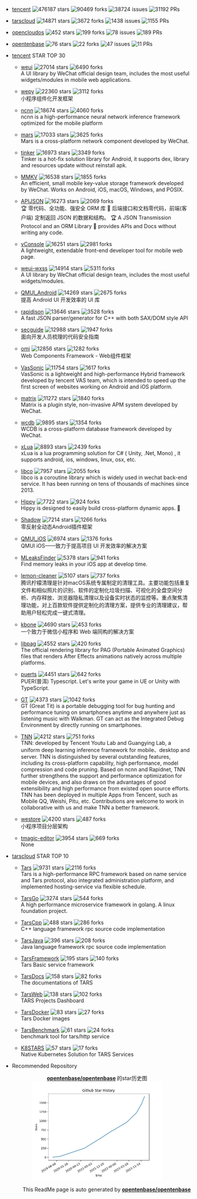 
+ [tencent](https://github.com/tencent)
![476187 stars](https://img.shields.io/badge/Stars-476187-green)
![90469 forks](https://img.shields.io/badge/Forks-90469-green)
![38724 issues](https://img.shields.io/badge/Issues-38724-green)
![31192 PRs](https://img.shields.io/badge/PRs-31192-green)

+ [tarscloud](https://github.com/tarscloud)
![14871 stars](https://img.shields.io/badge/Stars-14871-green)
![3672 forks](https://img.shields.io/badge/Forks-3672-green)
![1438 issues](https://img.shields.io/badge/Issues-1438-green)
![1155 PRs](https://img.shields.io/badge/PRs-1155-green)

+ [opencloudos](https://github.com/opencloudos)
![452 stars](https://img.shields.io/badge/Stars-452-green)
![199 forks](https://img.shields.io/badge/Forks-199-green)
![78 issues](https://img.shields.io/badge/Issues-78-green)
![189 PRs](https://img.shields.io/badge/PRs-189-green)

+ [opentenbase](https://github.com/opentenbase)
![76 stars](https://img.shields.io/badge/Stars-76-green)
![22 forks](https://img.shields.io/badge/Forks-22-green)
![47 issues](https://img.shields.io/badge/Issues-47-green)
![11 PRs](https://img.shields.io/badge/PRs-11-green)



+ [tencent](https://github.com/tencent) STAR TOP 30
    
    + [weui](https://github.com/tencent/weui) 
    ![27014 stars](https://img.shields.io/badge/Stars-27014-green)
    ![6490 forks](https://img.shields.io/badge/Forks-6490-green)  
    A UI library by WeChat official design team, includes the most useful widgets/modules in mobile web applications.
    
    + [wepy](https://github.com/tencent/wepy) 
    ![22360 stars](https://img.shields.io/badge/Stars-22360-green)
    ![3112 forks](https://img.shields.io/badge/Forks-3112-green)  
    小程序组件化开发框架
    
    + [ncnn](https://github.com/tencent/ncnn) 
    ![18674 stars](https://img.shields.io/badge/Stars-18674-green)
    ![4060 forks](https://img.shields.io/badge/Forks-4060-green)  
    ncnn is a high-performance neural network inference framework optimized for the mobile platform
    
    + [mars](https://github.com/tencent/mars) 
    ![17033 stars](https://img.shields.io/badge/Stars-17033-green)
    ![3625 forks](https://img.shields.io/badge/Forks-3625-green)  
    Mars is a cross-platform network component  developed by WeChat.
    
    + [tinker](https://github.com/tencent/tinker) 
    ![16973 stars](https://img.shields.io/badge/Stars-16973-green)
    ![3349 forks](https://img.shields.io/badge/Forks-3349-green)  
    Tinker is a hot-fix solution library for Android, it supports dex, library and resources update without reinstall apk.
    
    + [MMKV](https://github.com/tencent/MMKV) 
    ![16538 stars](https://img.shields.io/badge/Stars-16538-green)
    ![1855 forks](https://img.shields.io/badge/Forks-1855-green)  
    An efficient, small mobile key-value storage framework developed by WeChat. Works on Android, iOS, macOS, Windows, and POSIX.
    
    + [APIJSON](https://github.com/tencent/APIJSON) 
    ![16273 stars](https://img.shields.io/badge/Stars-16273-green)
    ![2069 forks](https://img.shields.io/badge/Forks-2069-green)  
    🏆 零代码、全功能、强安全 ORM 库 🚀 后端接口和文档零代码，前端(客户端) 定制返回 JSON 的数据和结构。 🏆 A JSON Transmission Protocol and an ORM Library 🚀  provides APIs and Docs without writing any code.
    
    + [vConsole](https://github.com/tencent/vConsole) 
    ![16251 stars](https://img.shields.io/badge/Stars-16251-green)
    ![2981 forks](https://img.shields.io/badge/Forks-2981-green)  
    A lightweight, extendable front-end developer tool for mobile web page.
    
    + [weui-wxss](https://github.com/tencent/weui-wxss) 
    ![14914 stars](https://img.shields.io/badge/Stars-14914-green)
    ![5311 forks](https://img.shields.io/badge/Forks-5311-green)  
    A UI library by WeChat official design team, includes the most useful widgets/modules.
    
    + [QMUI_Android](https://github.com/tencent/QMUI_Android) 
    ![14269 stars](https://img.shields.io/badge/Stars-14269-green)
    ![2675 forks](https://img.shields.io/badge/Forks-2675-green)  
    提高 Android UI 开发效率的 UI 库
    
    + [rapidjson](https://github.com/tencent/rapidjson) 
    ![13646 stars](https://img.shields.io/badge/Stars-13646-green)
    ![3528 forks](https://img.shields.io/badge/Forks-3528-green)  
    A fast JSON parser/generator for C++ with both SAX/DOM style API
    
    + [secguide](https://github.com/tencent/secguide) 
    ![12988 stars](https://img.shields.io/badge/Stars-12988-green)
    ![1947 forks](https://img.shields.io/badge/Forks-1947-green)  
    面向开发人员梳理的代码安全指南
    
    + [omi](https://github.com/tencent/omi) 
    ![12856 stars](https://img.shields.io/badge/Stars-12856-green)
    ![1282 forks](https://img.shields.io/badge/Forks-1282-green)  
    Web Components Framework - Web组件框架
    
    + [VasSonic](https://github.com/tencent/VasSonic) 
    ![11754 stars](https://img.shields.io/badge/Stars-11754-green)
    ![1617 forks](https://img.shields.io/badge/Forks-1617-green)  
    VasSonic is a lightweight and high-performance Hybrid framework developed by tencent VAS team, which is intended to speed up the first screen of websites working on Android and iOS platform. 
    
    + [matrix](https://github.com/tencent/matrix) 
    ![11272 stars](https://img.shields.io/badge/Stars-11272-green)
    ![1840 forks](https://img.shields.io/badge/Forks-1840-green)  
    Matrix is a plugin style, non-invasive APM system developed by WeChat.
    
    + [wcdb](https://github.com/tencent/wcdb) 
    ![9895 stars](https://img.shields.io/badge/Stars-9895-green)
    ![1354 forks](https://img.shields.io/badge/Forks-1354-green)  
    WCDB is a cross-platform database framework developed by WeChat.
    
    + [xLua](https://github.com/tencent/xLua) 
    ![8893 stars](https://img.shields.io/badge/Stars-8893-green)
    ![2439 forks](https://img.shields.io/badge/Forks-2439-green)  
    xLua is a lua programming solution for  C# ( Unity, .Net, Mono) , it supports android, ios, windows, linux, osx, etc.
    
    + [libco](https://github.com/tencent/libco) 
    ![7957 stars](https://img.shields.io/badge/Stars-7957-green)
    ![2055 forks](https://img.shields.io/badge/Forks-2055-green)  
    libco is a coroutine library which is widely used in wechat  back-end service. It has been running on tens of thousands of machines since 2013.
    
    + [Hippy](https://github.com/tencent/Hippy) 
    ![7722 stars](https://img.shields.io/badge/Stars-7722-green)
    ![924 forks](https://img.shields.io/badge/Forks-924-green)  
    Hippy is designed to easily build cross-platform dynamic apps. 👏
    
    + [Shadow](https://github.com/tencent/Shadow) 
    ![7214 stars](https://img.shields.io/badge/Stars-7214-green)
    ![1266 forks](https://img.shields.io/badge/Forks-1266-green)  
    零反射全动态Android插件框架
    
    + [QMUI_iOS](https://github.com/tencent/QMUI_iOS) 
    ![6974 stars](https://img.shields.io/badge/Stars-6974-green)
    ![1376 forks](https://img.shields.io/badge/Forks-1376-green)  
    QMUI iOS——致力于提高项目 UI 开发效率的解决方案
    
    + [MLeaksFinder](https://github.com/tencent/MLeaksFinder) 
    ![5378 stars](https://img.shields.io/badge/Stars-5378-green)
    ![941 forks](https://img.shields.io/badge/Forks-941-green)  
    Find memory leaks in your iOS app at develop time.
    
    + [lemon-cleaner](https://github.com/tencent/lemon-cleaner) 
    ![5107 stars](https://img.shields.io/badge/Stars-5107-green)
    ![737 forks](https://img.shields.io/badge/Forks-737-green)  
    腾讯柠檬清理是针对macOS系统专属制定的清理工具。主要功能包括重复文件和相似照片的识别、软件的定制化垃圾扫描、可视化的全盘空间分析、内存释放、浏览器隐私清理以及设备实时状态的监控等。重点聚焦清理功能，对上百款软件提供定制化的清理方案，提供专业的清理建议，帮助用户轻松完成一键式清理。
    
    + [kbone](https://github.com/tencent/kbone) 
    ![4690 stars](https://img.shields.io/badge/Stars-4690-green)
    ![453 forks](https://img.shields.io/badge/Forks-453-green)  
    一个致力于微信小程序和 Web 端同构的解决方案
    
    + [libpag](https://github.com/tencent/libpag) 
    ![4552 stars](https://img.shields.io/badge/Stars-4552-green)
    ![420 forks](https://img.shields.io/badge/Forks-420-green)  
    The official rendering library for PAG (Portable Animated Graphics) files that renders After Effects animations natively across multiple platforms.
    
    + [puerts](https://github.com/tencent/puerts) 
    ![4451 stars](https://img.shields.io/badge/Stars-4451-green)
    ![642 forks](https://img.shields.io/badge/Forks-642-green)  
    PUER(普洱) Typescript. Let's write your game in UE or Unity with TypeScript.
    
    + [GT](https://github.com/tencent/GT) 
    ![4373 stars](https://img.shields.io/badge/Stars-4373-green)
    ![1042 forks](https://img.shields.io/badge/Forks-1042-green)  
    GT (Great Tit) is a portable debugging tool for bug hunting and performance tuning on smartphones anytime and anywhere just as listening music with Walkman. GT can act as the Integrated Debug Environment by directly running on smartphones.
    
    + [TNN](https://github.com/tencent/TNN) 
    ![4212 stars](https://img.shields.io/badge/Stars-4212-green)
    ![751 forks](https://img.shields.io/badge/Forks-751-green)  
    TNN: developed by Tencent Youtu Lab and Guangying Lab, a uniform deep learning inference framework for mobile、desktop and server. TNN is distinguished by several outstanding features, including its cross-platform capability, high performance, model compression and code pruning. Based on ncnn and Rapidnet, TNN further strengthens the support and performance optimization for mobile devices, and also draws on the advantages of good extensibility and high performance from existed open source efforts. TNN has been deployed in multiple Apps from Tencent, such as Mobile QQ, Weishi, Pitu, etc. Contributions are welcome to work in collaborative with us and make TNN a better framework. 
    
    + [westore](https://github.com/tencent/westore) 
    ![4200 stars](https://img.shields.io/badge/Stars-4200-green)
    ![487 forks](https://img.shields.io/badge/Forks-487-green)  
    小程序项目分层架构
    
    + [tmagic-editor](https://github.com/tencent/tmagic-editor) 
    ![3954 stars](https://img.shields.io/badge/Stars-3954-green)
    ![669 forks](https://img.shields.io/badge/Forks-669-green)  
    None
    

+ [tarscloud](https://github.com/tarscloud) STAR TOP 10
    
    + [Tars](https://github.com/tarscloud/Tars) 
    ![9731 stars](https://img.shields.io/badge/Stars-9731-green)
    ![2116 forks](https://img.shields.io/badge/Forks-2116-green)  
    Tars is a high-performance RPC framework based on name service and Tars protocol, also integrated administration platform, and implemented hosting-service via flexible schedule.
    
    + [TarsGo](https://github.com/tarscloud/TarsGo) 
    ![3274 stars](https://img.shields.io/badge/Stars-3274-green)
    ![544 forks](https://img.shields.io/badge/Forks-544-green)  
    A  high performance microservice  framework  in golang. A linux foundation project.
    
    + [TarsCpp](https://github.com/tarscloud/TarsCpp) 
    ![488 stars](https://img.shields.io/badge/Stars-488-green)
    ![286 forks](https://img.shields.io/badge/Forks-286-green)  
    C++ language framework rpc source code implementation
    
    + [TarsJava](https://github.com/tarscloud/TarsJava) 
    ![396 stars](https://img.shields.io/badge/Stars-396-green)
    ![208 forks](https://img.shields.io/badge/Forks-208-green)  
    Java language framework rpc source code implementation
    
    + [TarsFramework](https://github.com/tarscloud/TarsFramework) 
    ![195 stars](https://img.shields.io/badge/Stars-195-green)
    ![140 forks](https://img.shields.io/badge/Forks-140-green)  
    Tars Basic service framework
    
    + [TarsDocs](https://github.com/tarscloud/TarsDocs) 
    ![158 stars](https://img.shields.io/badge/Stars-158-green)
    ![82 forks](https://img.shields.io/badge/Forks-82-green)  
    The documentations of TARS
    
    + [TarsWeb](https://github.com/tarscloud/TarsWeb) 
    ![138 stars](https://img.shields.io/badge/Stars-138-green)
    ![102 forks](https://img.shields.io/badge/Forks-102-green)  
    TARS Projects Dashboard
    
    + [TarsDocker](https://github.com/tarscloud/TarsDocker) 
    ![83 stars](https://img.shields.io/badge/Stars-83-green)
    ![27 forks](https://img.shields.io/badge/Forks-27-green)  
    Tars Docker  images
    
    + [TarsBenchmark](https://github.com/tarscloud/TarsBenchmark) 
    ![61 stars](https://img.shields.io/badge/Stars-61-green)
    ![24 forks](https://img.shields.io/badge/Forks-24-green)  
    benchmark tool for tars/http service
    
    + [K8STARS](https://github.com/tarscloud/K8STARS) 
    ![57 stars](https://img.shields.io/badge/Stars-57-green)
    ![17 forks](https://img.shields.io/badge/Forks-17-green)  
    Native Kubernetes  Solution for TARS Services
    


+ Recommended Repository  
<p align="center">
      <strong>
        <a href="https://github.com/opentenbase/opentenbase" target="_blank">opentenbase/opentenbase</a>
      </strong>  的star历史图
  <br>
  <img src="https://raw.githubusercontent.com/ButterAndButterfly/GithubTools/master/data/stars_history.jpg" width="350px"></img>    
</p>

<p align="right">
      This ReadMe page is auto generated by 
      <strong>
        <a href="https://github.com/opentenbase/opentenbase" target="_blank">opentenbase/opentenbase</a><br>
      </strong>   
</p>